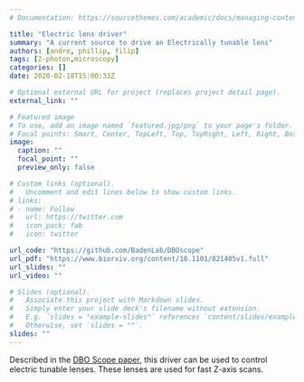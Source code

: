 ```yaml
---
# Documentation: https://sourcethemes.com/academic/docs/managing-content/

title: "Electric lens driver"
summary: "A current source to drive an Electrically tunable lens"
authors: [andre, phillip, filip]
tags: [2-photon,microscopy]
categories: []
date: 2020-02-18T15:00:33Z

# Optional external URL for project (replaces project detail page).
external_link: ""

# Featured image
# To use, add an image named `featured.jpg/png` to your page's folder.
# Focal points: Smart, Center, TopLeft, Top, TopRight, Left, Right, BottomLeft, Bottom, BottomRight.
image:
  caption: ""
  focal_point: ""
  preview_only: false

# Custom links (optional).
#   Uncomment and edit lines below to show custom links.
# links:
# - name: Follow
#   url: https://twitter.com
#   icon_pack: fab
#   icon: twitter

url_code: "https://github.com/BadenLab/DBOscope"
url_pdf: "https://www.biorxiv.org/content/10.1101/821405v1.full"
url_slides: ""
url_video: ""

# Slides (optional).
#   Associate this project with Markdown slides.
#   Simply enter your slide deck's filename without extension.
#   E.g. `slides = "example-slides"` references `content/slides/example-slides.md`.
#   Otherwise, set `slides = ""`.
slides: ""
---
```

Described in the [DBO Scope paper](<https://www.biorxiv.org/content/10.1101/821405v1.full>), this driver can be used to control electric tunable lenses. These lenses are used for fast Z-axis scans.